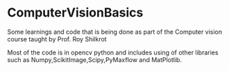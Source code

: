 # ComputerVisionBasics
Some learnings and code that is being done as part of the Computer vision course taught by Prof. Roy Shilkrot

Most of the code is in opencv python and includes using of other libraries such as Numpy,ScikitImage,Scipy,PyMaxflow and MatPlotlib.


